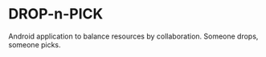 # DROP-n-PICK
Android application to balance resources by collaboration. Someone drops, someone picks.
